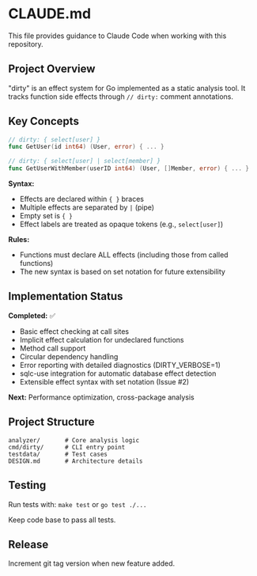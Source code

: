 # CLAUDE.md

This file provides guidance to Claude Code when working with this repository.

## Project Overview

"dirty" is an effect system for Go implemented as a static analysis tool. It tracks function side effects through `// dirty:` comment annotations.

## Key Concepts

```go
// dirty: { select[user] }
func GetUser(id int64) (User, error) { ... }

// dirty: { select[user] | select[member] }
func GetUserWithMember(userID int64) (User, []Member, error) { ... }
```

**Syntax:**

- Effects are declared within `{ }` braces
- Multiple effects are separated by `|` (pipe)
- Empty set is `{ }`
- Effect labels are treated as opaque tokens (e.g., `select[user]`)

**Rules:**

- Functions must declare ALL effects (including those from called functions)
- The new syntax is based on set notation for future extensibility

## Implementation Status

**Completed:** ✅
- Basic effect checking at call sites
- Implicit effect calculation for undeclared functions
- Method call support
- Circular dependency handling
- Error reporting with detailed diagnostics (DIRTY_VERBOSE=1)
- sqlc-use integration for automatic database effect detection
- Extensible effect syntax with set notation (Issue #2)

**Next:** Performance optimization, cross-package analysis

## Project Structure

```
analyzer/       # Core analysis logic
cmd/dirty/      # CLI entry point
testdata/       # Test cases
DESIGN.md       # Architecture details
```

## Testing

Run tests with: `make test` or `go test ./...`

Keep code base to pass all tests.

## Release

Increment git tag version when new feature added.

